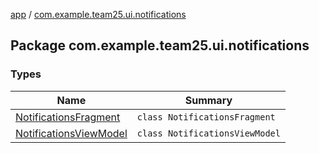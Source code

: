 [app](../index.md) / [com.example.team25.ui.notifications](./index.md)

## Package com.example.team25.ui.notifications

### Types

| Name | Summary |
|---|---|
| [NotificationsFragment](-notifications-fragment/index.md) | `class NotificationsFragment` |
| [NotificationsViewModel](-notifications-view-model/index.md) | `class NotificationsViewModel` |
